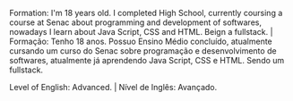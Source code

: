 Formation: I'm 18 years old. I completed High School, currently coursing a course at Senac about programming and development of softwares, nowadays I learn about Java Script, CSS and HTML. Beign a fullstack.
|
Formação:  Tenho 18 anos. Possuo Ensino Médio concluído, atualmente cursando um curso do Senac sobre programação e desenvolvimento de softwares, atualmente já aprendendo Java Script, CSS e HTML. Sendo um fullstack. 

Level of English: Advanced.
|
Nível de Inglês: Avançado.

<!--
**Diogo-Vieira-Da-Silva/Diogo-Vieira-Da-Silva** is a ✨ _special_ ✨ repository because its `README.md` (this file) appears on your GitHub profile.

Here are some ideas to get you started:

- 🔭 I’m currently working on ...
- 🌱 I’m currently learning ...
- 👯 I’m looking to collaborate on ...
- 🤔 I’m looking for help with ...
- 💬 Ask me about ...
- 📫 How to reach me: ...
- 😄 Pronouns: ...
- ⚡ Fun fact: ...
-->
